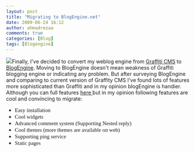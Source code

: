 ```yaml
---
layout: post
title: "Migrating to BlogEngine.net"
date: 2009-06-24 16:12
author: ahmadrezaa
comments: true
categories: [Blog]
tags: [Blogengine]
---
```



![](https://www.dotnetblogengine.net/themes/blogenginehome/images/benlogo80.gif)Finally, I've decided to convert my weblog engine from [Graffiti CMS](https://www.graffiticms.com/) to [BlogEngine](https://www.dotnetblogengine.net/). Moving to BlogEngine doesn't mean weakness of Graffiti blogging engine or indicating any problem. But after surveying BlogEngine and comparing to current version of Graffity CMS I've found lots of features more sophisticated than Graffiti and in my opinion blogEngine is handier. Although you can full features [here ](https://www.dotnetblogengine.net/page/Feature-table.aspx)but in my opinion following features are cool and convincing to migrate:
  <p style="font-family:calibri;font-size:11pt;margin:0 0 0 .375in;">
  

*   <span style="font-family:calibri;font-size:11pt;">Easy installation</span> 
*   <span style="font-family:calibri;font-size:11pt;">Cool widgets</span> 
*   <span style="font-family:calibri;font-size:11pt;">Advanced comment system (Supporting Nested reply)</span> 
*   <span style="font-family:calibri;font-size:11pt;">Cool themes (more themes are available on web)</span> 
*   <span style="font-family:calibri;font-size:11pt;">Supporting ping service</span> 
*   <span style="font-family:calibri;font-size:11pt;">Static pages</span> 
